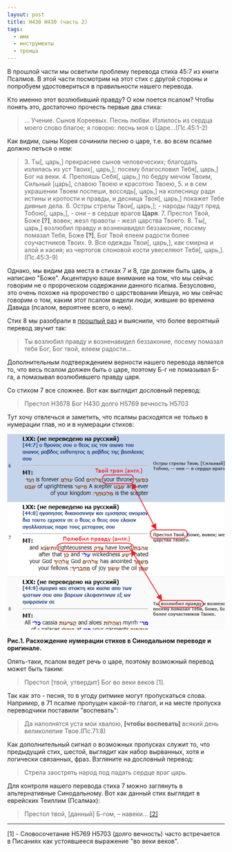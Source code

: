 ```yaml
---
layout: post
title: H430 H430 (часть 2)
tags: 
  - имя
  - инструменты
  - троица
---
```


В прошлой части мы осветили проблему перевода стиха 45:7 из книги Псалмов. В этой части посмотрим на этот стих с другой стороны и попробуем удостовериться в правильности нашего перевода.

Кто именно этот возлюбивший правду? О ком поется псалом? Чтобы понять это, достаточно прочесть первые два стиха:

> ... Учение. Сынов Кореевых. Песнь любви. Излилось из сердца моего слово благое; я говорю: песнь моя о Царе...(Пс.45:1-2)

Как видим, сыны Корея сочинили песню о царе, т.е. во всем псалме должно петься о нем:

> <span>3.</span> Ты[, царь,] прекраснее сынов человеческих; благодать излилась из уст Твоих[, царь,]; посему благословил Тебя[, царь,] Бог на веки. 4. Препояшь Себя[, царь,] по бедру мечом Твоим, Сильный [царь], славою Твоею и красотою Твоею, 5. и в сем украшении Твоем поспеши, воссядь[, царь,] на колесницу ради истины и кротости и правды, и десница Твоя[, царь,] покажет Тебе дивные дела. 6. Остры стрелы Твои[, царь,]; - народы падут пред Тобою[, царь,], - они - в сердце врагов **Царя**. 7. Престол Твой, Боже **[?]**, вовек; жезл правоты - жезл царства Твоего. 8. Ты[, царь,] возлюбил правду и возненавидел беззаконие, посему помазал Тебя, Боже **[?]**, Бог Твой елеем радости более соучастников Твоих. 9. Все одежды Твои[, царь,], как смирна и алой и касия; из чертогов слоновой кости увеселяют Тебя[, царь,].(Пс.45:3-9)

Однако, мы видим два места в стихах 7 и 8, где должен быть царь, а написано "Боже". Акцентирую ваше внимание на том, что мы сейчас говорим не о пророческом содержании данного псалма. Безусловно, это очень похоже на пророчество о царствовании Иешуа, но мы сейчас говорим о том, каким этот псалом видели люди, жившие во времена Давида (псалом, вероятнее всего, о нем).

Стих 8 мы разобрали в [прошлый раз](/h430-h430/) и выяснили, что более вероятный перевод звучит так:

> Ты возлюбил правду и возненавидел беззаконие, посему помазал тебя Бог, Бог твой, елеем радости...

Дополнительным подтверждением верности нашего перевода является то, что весь псалом должен быть о царе, поэтому Б-г не помазывал Б-га, а помазывал возлюбившего правду царя.

Со стихом 7 все сложнее. Вот как выглядит дословный перевод:

> Престол H3678 Бог H430 долго H5769 вечность H5703

Тут хочу отвлечься и заметить, что псалмы расходятся не только в нумерации глав, но и в нумерации стихов:

![Рис.1.](/images/h430-h430-2-1.png)

**Рис.1. Расхождение нумерации стихов в Синодальном переводе и оригинале.**

Опять-таки, псалом ведет речь о царе, поэтому возможный перевод может быть таким:

> Престол [твой, утвердит] Бог во веки веков [1].

Так как это - песня, то в угоду ритмике могут пропускаться слова. Например, в 71 псалме пропущен какой-то глагол, и на месте пропуска переводчики поставили "воспевать":

> Да наполнятся уста мои хвалою, **[чтобы воспевать]** всякий день великолепие Твое.(Пс.71:8)

Как дополнительный сигнал о возможных пропусках служит то, что предыдущий стих, шестой, выглядит как набор вырванных, хотя и логически связанных, фраз. Взгляните на дословный перевод:

> Стрела заострять народ под падать сердце враг царь.

Для контроля нашего перевода стиха 7 можно заглянуть в альтернативные Синодальному. Вот как данный стих выглядит в еврейских Теиллим (Псалмах):

> Престол твой, [данный] Б-гом, – навеки... [[2]](https://toldot.ru/limud/library/ktuvim/tehilim/)

***

[1] - Словосочетание H5769 H5703 (долго вечность) часто встречается в Писаниях как устоявшееся выражение "во веки веков".
